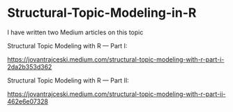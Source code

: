 # Structural-Topic-Modeling-in-R

I have written two Medium articles on this topic

Structural Topic Modeling with R — Part I:

https://jovantrajceski.medium.com/structural-topic-modeling-with-r-part-i-2da2b353d362



Structural Topic Modeling with R — Part II:

https://jovantrajceski.medium.com/structural-topic-modeling-with-r-part-ii-462e6e07328
